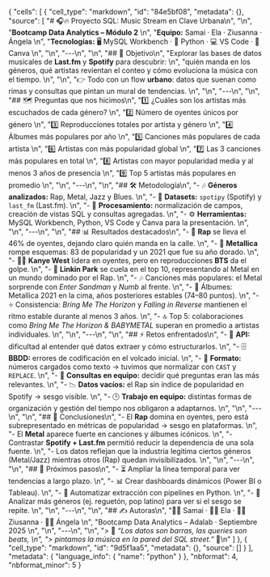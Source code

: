 {
 "cells": [
  {
   "cell_type": "markdown",
   "id": "84e5bf08",
   "metadata": {},
   "source": [
    "# 🎧🔥 Proyecto SQL: Music Stream en Clave Urbana\n",
    "\n",
    "**Bootcamp Data Analytics – Módulo 2**  \n",
    "**Equipo:** Samai · Ela · Ziusanna · Ángela  \n",
    "**Tecnologías:** 🖥️ MySQL Workbench · 🐍 Python · 💻 VS Code · 🎨 Canva  \n",
    "\n",
    "---\n",
    "\n",
    "## 🎯 Objetivo\n",
    "Explorar las bases de datos musicales de **Last.fm** y **Spotify** para descubrir:  \n",
    "quién manda en los géneros, qué artistas revientan el conteo y cómo evoluciona la música con el tiempo.  \n",
    "\n",
    "👉 Todo con un flow **urbano**: datos que suenan como rimas y consultas que pintan un mural de tendencias.  \n",
    "\n",
    "---\n",
    "\n",
    "## 🗺️ Preguntas que nos hicimos\n",
    "1️⃣ ¿Cuáles son los artistas más escuchados de cada género?  \n",
    "2️⃣ Número de oyentes únicos por género  \n",
    "3️⃣ Reproducciones totales por artista y género  \n",
    "4️⃣ Álbumes más populares por año  \n",
    "5️⃣ Canciones más populares de cada artista  \n",
    "6️⃣ Artistas con más popularidad global  \n",
    "7️⃣ Las 3 canciones más populares en total  \n",
    "8️⃣ Artistas con mayor popularidad media y al menos 3 años de presencia  \n",
    "9️⃣ Top 5 artistas más populares en promedio  \n",
    "\n",
    "---\n",
    "\n",
    "## 🛠️ Metodología\n",
    "- 🎶 **Géneros analizados:** Rap, Metal, Jazz y Blues.  \n",
    "- 📂 **Datasets:** `spotipy` (Spotify) y `last_fm` (Last.fm).  \n",
    "- 🧹 **Procesamiento:** normalización de campos, creación de vistas SQL y consultas agregadas.  \n",
    "- ⚙️ **Herramientas:** MySQL Workbench, Python, VS Code y Canva para la presentación.  \n",
    "\n",
    "---\n",
    "\n",
    "## 📊 Resultados destacados\n",
    "- 🎤 **Rap** se lleva el 46% de oyentes, dejando claro quién manda en la calle.  \n",
    "- 🎸 **Metallica** rompe esquemas: 83 de popularidad y un 2021 que fue su año dorado.  \n",
    "- 🧑‍🎤 **Kanye West** lidera en oyentes, pero en reproducciones **BTS** da el golpe.  \n",
    "- 🥁 **Linkin Park** se cuela en el top 10, representando al Metal en un mundo dominado por el Rap.  \n",
    "- 🎶 Canciones más populares: el Metal sorprende con *Enter Sandman* y *Numb* al frente.  \n",
    "- 📀 Álbumes: Metallica 2021 en la cima, años posteriores estables (74–80 puntos).  \n",
    "- ⭐ Consistencia: *Bring Me The Horizon* y *Falling in Reverse* mantienen el ritmo estable durante al menos 3 años.  \n",
    "- 🔝 Top 5: colaboraciones como *Bring Me The Horizon & BABYMETAL* superan en promedio a artistas individuales.  \n",
    "\n",
    "---\n",
    "\n",
    "## ⚡ Retos enfrentados\n",
    "- 🔌 **API:** dificultad al entender qué datos extraer y cómo estructurarlos.  \n",
    "- 🗄️ **BBDD:** errores de codificación en el volcado inicial.  \n",
    "- 🔢 **Formato:** números cargados como texto → tuvimos que normalizar con `CAST` y `REPLACE`.  \n",
    "- 🤝 **Consultas en equipo:** decidir qué preguntas eran las más relevantes.  \n",
    "- 📉 **Datos vacíos:** el Rap sin índice de popularidad en Spotify → sesgo visible.  \n",
    "- 🕒 **Trabajo en equipo:** distintas formas de organización y gestión del tiempo nos obligaron a adaptarnos.  \n",
    "\n",
    "---\n",
    "\n",
    "## 🚀 Conclusiones\n",
    "- El **Rap** domina en oyentes, pero está subrepresentado en métricas de popularidad → sesgo en plataformas.  \n",
    "- El **Metal** aparece fuerte en canciones y álbumes icónicos.  \n",
    "- Contrastar **Spotify + Last.fm** permitió reducir la dependencia de una sola fuente.  \n",
    "- Los datos reflejan que la industria legitima ciertos géneros (Metal/Jazz) mientras otros (Rap) quedan invisibilizados.  \n",
    "\n",
    "---\n",
    "\n",
    "## 🔮 Próximos pasos\n",
    "- ⏳ Ampliar la línea temporal para ver tendencias a largo plazo.  \n",
    "- 📊 Crear dashboards dinámicos (Power BI o Tableau).  \n",
    "- 🤖 Automatizar extracción con pipelines en Python.  \n",
    "- 🎼 Analizar más géneros (ej. reguetón, pop latino) para ver si el sesgo se repite.  \n",
    "\n",
    "---\n",
    "\n",
    "## ✍️ Autoras\n",
    "👩‍💻 Samai · 👩‍💻 Ela · 👩‍💻 Ziusanna · 👩‍💻 Ángela  \n",
    "Bootcamp Data Analytics – Adalab · Septiembre 2025  \n",
    "\n",
    "---\n",
    "\n",
    "> 🎵 *“Los datos son barras, las queries son beats,  \n",
    "> pintamos la música en la pared del SQL street.”* 🎵\n"
   ]
  },
  {
   "cell_type": "markdown",
   "id": "9d5f1aa5",
   "metadata": {},
   "source": []
  }
 ],
 "metadata": {
  "language_info": {
   "name": "python"
  }
 },
 "nbformat": 4,
 "nbformat_minor": 5
}


